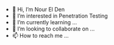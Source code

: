 - 👋 Hi, I’m Nour El Den
- 👀 I’m interested in Penetration Testing
- 🌱 I’m currently learning ...
- 💞️ I’m looking to collaborate on ...
- 📫 How to reach me ...

<!---
nourelden01/nourelden01 is a ✨ special ✨ repository because its `README.md` (this file) appears on your GitHub profile.
You can click the Preview link to take a look at your changes.
--->
